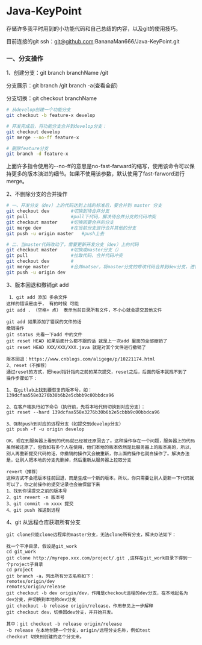 # Java-KeyPoint
存储许多我平时用到的小功能代码和自己总结的内容，以及git的使用技巧。

目前连接的git ssh：git@github.com:BananaMan666/Java-KeyPoint.git

### 一、分支操作

1、创建分支：git branch branchName /git 

分支展示：git branch  /git branch -a(查看全部)

分支切换：git checkout branchName

```bash
# 从develop创建一个功能分支
git checkout -b feature-x develop

# 开发完成后，将功能分支合并到develop分支：
git checkout develop
git merge --no-ff feature-x

# 删除feature分支
git branch -d feature-x
```

上面许多指令使用的--no-ff的意思是no-fast-farward的缩写，使用该命令可以保持更多的版本演进的细节。如果不使用该参数，默认使用了fast-farword进行merge。

2、不删除分支的合并操作

```bash
# 一、开发分支（dev）上的代码达到上线的标准后，要合并到 master 分支
git checkout dev		#切换到待合并分支
git pull  				#pull下代码，解决待合并分支的代码冲突
git checkout master		#切换回要合并的分支
git merge dev			#在当前分支进行合并其他的分支
git push -u origin master	#push上去

# 二、当master代码改动了，需要更新开发分支（dev）上的代码
git checkout master  	#切换成master分支（）
git pull 				#拉取代码，合并代码冲突
git checkout dev		#
git merge master 		#合并matser，将master分支的修改代码合并到dev分支，进行后面的开发操作
git push -u origin dev
```

3、版本回退和撤销git add

```SHELL
 1、git add 添加 多余文件 
这样的错误是由于， 有的时候 可能
git add . （空格+ 点） 表示当前目录所有文件，不小心就会提交其他文件

git add 如果添加了错误的文件的话
撤销操作
git status 先看一下add 中的文件 
git reset HEAD 如果后面什么都不跟的话 就是上一次add 里面的全部撤销了 
git reset HEAD XXX/XXX/XXX.java 就是对某个文件进行撤销了

版本回退：https://www.cnblogs.com/aligege/p/10221174.html
2、reset（不推荐）
通过reset的方式，把head指针指向之前的某次提交，reset之后，后面的版本就找不到了
操作步骤如下：

1、在gitlab上找到要恢复的版本号，如：
139dcfaa558e3276b30b6b2e5cbbb9c00bbdca96 

2、在客户端执行如下命令（执行前，先将本地代码切换到对应分支）：
git reset --hard 139dcfaa558e3276b30b6b2e5cbbb9c00bbdca96 

3、强制push到对应的远程分支（如提交到develop分支）
git push -f -u origin develop

OK，现在到服务器上看到的代码就已经被还原回去了。这种操作存在一个问题，服务器上的代码虽然被还原了，但假如有多个人在使用，他们本地的版本依然是比服务器上的版本高的，所以，别人再重新提交代码的话，你撤销的操作又会被重新，你上面的操作也就白操作了。解决办法是，让别人把本地的分支先删掉，然后重新从服务器上拉取分支

revert（推荐）
这种方式不会把版本往前回退，而是生成一个新的版本。所以，你只需要让别人更新一下代码就可以了，你之前操作的提交记录也会被保留下来
1、找到你误提交之前的版本号
2、git revert -n 版本号
3、git commit -m xxxx 提交
4、git push 推送到远程
```

4、git 从远程仓库获取所有分支

```shell
git clone只能clone远程库的master分支，无法clone所有分支，解决办法如下：

找一个干净目录，假设是git_work
cd git_work
git clone http://myrepo.xxx.com/project/.git ,这样在git_work目录下得到一个project子目录
cd project
git branch -a，列出所有分支名称如下：
remotes/origin/dev
remotes/origin/release
git checkout -b dev origin/dev，作用是checkout远程的dev分支，在本地起名为dev分支，并切换到本地的dev分支
git checkout -b release origin/release，作用参见上一步解释
git checkout dev，切换回dev分支，并开始开发。

其中：git checkout -b release origin/release
-b release 在本地创建一个分支，origin/远程分支名称，例如test
checkout 切换到创建的这个分支来。
```

